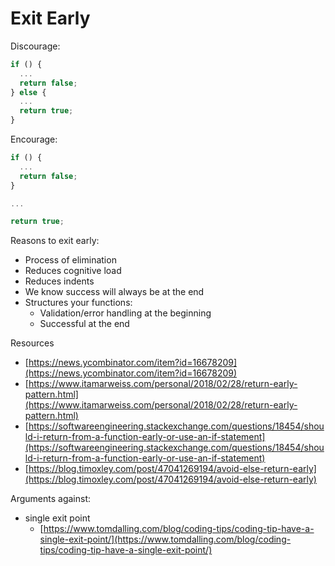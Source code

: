 # Exit Early

Discourage:

```javascript
if () {
  ...
  return false;
} else {
  ...
  return true;
}
```

Encourage:

```javascript
if () {
  ...
  return false;
}

...

return true;
```

Reasons to exit early:

* Process of elimination
* Reduces cognitive load
* Reduces indents
* We know success will always be at the end
* Structures your functions:
  * Validation/error handling at the beginning
  * Successful at the end

Resources

* [https://news.ycombinator.com/item?id=16678209](https://news.ycombinator.com/item?id=16678209)
* [https://www.itamarweiss.com/personal/2018/02/28/return-early-pattern.html](https://www.itamarweiss.com/personal/2018/02/28/return-early-pattern.html)
* [https://softwareengineering.stackexchange.com/questions/18454/should-i-return-from-a-function-early-or-use-an-if-statement](https://softwareengineering.stackexchange.com/questions/18454/should-i-return-from-a-function-early-or-use-an-if-statement)
* [https://blog.timoxley.com/post/47041269194/avoid-else-return-early](https://blog.timoxley.com/post/47041269194/avoid-else-return-early)

Arguments against:

* single exit point
  * [https://www.tomdalling.com/blog/coding-tips/coding-tip-have-a-single-exit-point/](https://www.tomdalling.com/blog/coding-tips/coding-tip-have-a-single-exit-point/)

